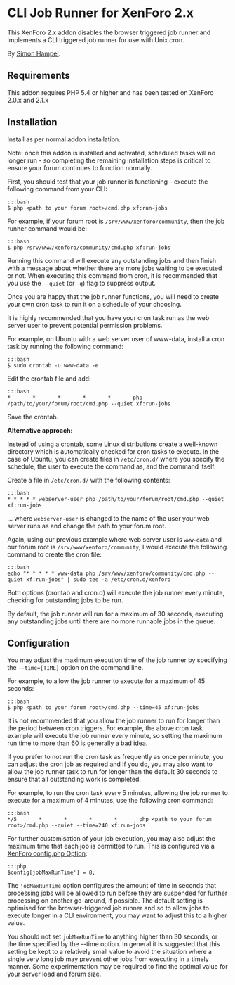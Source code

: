 CLI Job Runner for XenForo 2.x
==============================

This XenForo 2.x addon disables the browser triggered job runner and implements a CLI triggered job runner for use with 
Unix cron.

By [Simon Hampel](https://twitter.com/SimonHampel).

Requirements
------------

This addon requires PHP 5.4 or higher and has been tested on XenForo 2.0.x and 2.1.x 

Installation
------------

Install as per normal addon installation.

Note: once this addon is installed and activated, scheduled tasks will no longer run - so completing the remaining 
installation steps is critical to ensure your forum continues to function normally.

First, you should test that your job runner is functioning - execute the following command from your CLI:

	:::bash
	$ php <path to your forum root>/cmd.php xf:run-jobs

For example, if your forum root is `/srv/www/xenforo/community`, then the job runner command would be:

	:::bash
	$ php /srv/www/xenforo/community/cmd.php xf:run-jobs

Running this command will execute any outstanding jobs and then finish with a message about whether there are more jobs
waiting to be executed or not. When executing this command from cron, it is recommended that you use the `--quiet` 
(or `-q`) flag to suppress output. 

Once you are happy that the job runner functions, you will need to create your own cron task to run it on a schedule of 
your choosing.

It is highly recommended that you have your cron task run as the web server user to prevent potential permission 
problems.

For example, on Ubuntu with a web server user of www-data, install a cron task by running the following command:

    :::bash
    $ sudo crontab -u www-data -e
    
Edit the crontab file and add:

    :::bash
    *       *       *       *       *       php /path/to/your/forum/root/cmd.php --quiet xf:run-jobs
   
Save the crontab.

__Alternative approach:__

Instead of using a crontab, some Linux distributions create a well-known directory which is automatically checked for 
cron tasks to execute. In the case of Ubuntu, you can create files in `/etc/cron.d/` where you specify the schedule, the
user to execute the command as, and the command itself.

Create a file in `/etc/cron.d/` with the following contents:

	:::bash
	* * * * * webserver-user php /path/to/your/forum/root/cmd.php --quiet xf:run-jobs

... where `webserver-user` is changed to the name of the user your web server runs as and change the path to your forum 
root.  

Again, using our previous example where web server user is `www-data` and our forum root is 
`/srv/www/xenforo/community`, I would execute the following command to create the cron file: 

	:::bash
	echo "* * * * * www-data php /srv/www/xenforo/community/cmd.php --quiet xf:run-jobs" | sudo tee -a /etc/cron.d/xenforo

Both options (crontab and cron.d) will execute the job runner every minute, checking for outstanding jobs to be run.

By default, the job runner will run for a maximum of 30 seconds, executing any outstanding jobs until there are no more
runnable jobs in the queue.

Configuration
-------------

You may adjust the maximum execution time of the job runner by specifying the `--time=[TIME]` option on the command 
line.

For example, to allow the job runner to execute for a maximum of 45 seconds:

	:::bash
	$ php <path to your forum root>/cmd.php --time=45 xf:run-jobs

It is not recommended that you allow the job runner to run for longer than the period between cron triggers. For
example, the above cron task example will execute the job runner every minute, so setting the maximum run time to more
than 60 is generally a bad idea.  

If you prefer to not run the cron task as frequently as once per minute, you can adjust the cron job as 
required and if you do, you may also want to allow the job runner task to run for longer than the default 30 seconds to
ensure that all outstanding work is completed.

For example, to run the cron task every 5 minutes, allowing the job runner to execute for a maximum of 4 minutes, use
the following cron command:

    :::bash
    */5       *       *       *       *       php <path to your forum root>/cmd.php --quiet --time=240 xf:run-jobs

For further customisation of your job execution, you may also adjust the maximum time that each job is permitted to run.
This is configured via a [XenForo config.php Option](https://xenforo.com/xf2-docs/manual/config/#other-variables):
 
	:::php
	$config[jobMaxRunTime'] = 8;

The `jobMaxRunTime` option configures the amount of time in seconds that processing jobs will be allowed to run before 
they are suspended for further processing on another go-around, if possible. The default setting is optimised for the 
browser-triggered job runner and so to allow jobs to execute longer in a CLI environment, you may want to adjust this
to a higher value. 

You should not set `jobMaxRunTime` to anything higher than 30 seconds, or the time specified by the --time option. In 
general it is suggested that this setting be kept to a relatively small value to avoid the situation where a single very
long job may prevent other jobs from executing in a timely manner. Some experimentation may be required to find the 
optimal value for your server load and forum size.

 